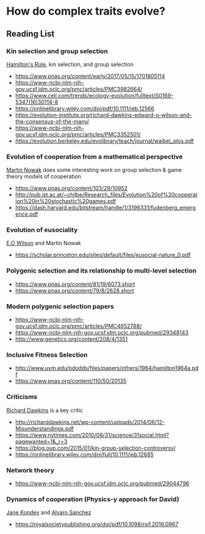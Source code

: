 # How do complex traits evolve? 
## Reading List


### Kin selection and group selection 
[Hamilton's Rule](https://en.wikipedia.org/wiki/Kin_selection), kin selection, and group selection 

- https://www.pnas.org/content/early/2017/05/15/1701805114
- https://www-ncbi-nlm-nih-gov.ucsf.idm.oclc.org/pmc/articles/PMC3982664/
- https://www.cell.com/trends/ecology-evolution/fulltext/S0169-5347(16)30114-8
- https://onlinelibrary.wiley.com/doi/pdf/10.1111/jeb.12566 
- https://evolution-institute.org/richard-dawkins-edward-o-wilson-and-the-consensus-of-the-many/
- https://www-ncbi-nlm-nih-gov.ucsf.idm.oclc.org/pmc/articles/PMC3352501/
- https://evolution.berkeley.edu/evolibrary/teach/journal/waibel_plos.pdf

### Evolution of cooperation from a mathematical perspective
[Martin Nowak](https://ped.fas.harvard.edu/martin_nowak) does some interesting work on group selection & game theory models of cooperation

- https://www.pnas.org/content/103/29/10952 
- http://pub.ist.ac.at/~chilbe/Research_files/Evolution%20of%20cooperation%20in%20stochastic%20games.pdf
- https://dash.harvard.edu/bitstream/handle/1/3196331/fudenberg_emergence.pdf 


### Evolution of eusociality 
[E.O Wilson](https://en.wikipedia.org/wiki/E._O._Wilson) and Martin Nowak 

- https://scholar.princeton.edu/sites/default/files/eusocial-nature_0.pdf


### Polygenic selection and its relationship to multi-level selection 
- https://www.pnas.org/content/81/19/6073.short
- https://www.pnas.org/content/79/8/2628.short


### Modern polygenic selection papers 
- https://www-ncbi-nlm-nih-gov.ucsf.idm.oclc.org/pmc/articles/PMC4652788/
- https://www-ncbi-nlm-nih-gov.ucsf.idm.oclc.org/pubmed/29348143
- http://www.genetics.org/content/208/4/1351


### Inclusive Fitness Selection 
- http://www.uvm.edu/pdodds/files/papers/others/1964/hamilton1964a.pdf
- https://www.pnas.org/content/110/50/20135


### Criticisms
[Richard Dawkins](https://en.wikipedia.org/wiki/Richard_Dawkins) is a key critic 

- http://richarddawkins.net/wp-content/uploads/2014/06/12-Misunderstandings.pdf
- https://www.nytimes.com/2010/08/31/science/31social.html?pagewanted=1&_r=3
- https://blog.oup.com/2015/01/kin-group-selection-controversy/ 
- https://onlinelibrary.wiley.com/doi/full/10.1111/jeb.12685

### Network theory 
- https://www-ncbi-nlm-nih-gov.ucsf.idm.oclc.org/pubmed/29044796


### Dynamics of cooperation (Physics-y approach for David) 
[Jane Kondev](https://www.brandeis.edu/departments/physics/people/faculty/kond.html) and [Alvaro Sanchez](http://www.sanchezlaboratory.com/science/) 
- https://royalsocietypublishing.org/doi/pdf/10.1098/rsif.2016.0967

